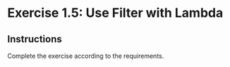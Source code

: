 # Exercise 1.5: Use Filter with Lambda

## Instructions

Complete the exercise according to the requirements.
